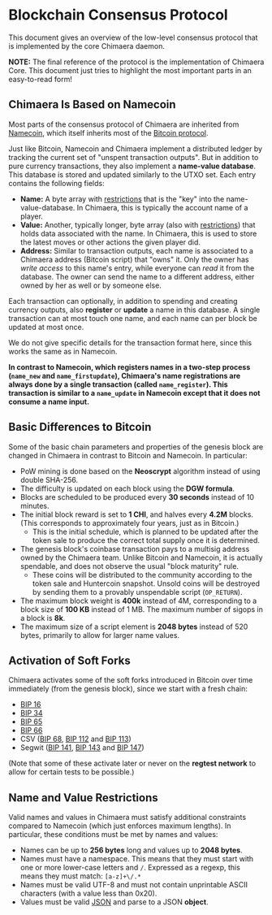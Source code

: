 # Blockchain Consensus Protocol

This document gives an overview of the low-level consensus protocol that is
implemented by the core Chimaera daemon.

**NOTE:**  The final reference of the protocol is the implementation of
Chimaera Core.  This document just tries to highlight the most important parts
in an easy-to-read form!

## Chimaera Is Based on Namecoin

Most parts of the consensus protocol of Chimaera are inherited from
[Namecoin](https://www.namecoin.org/), which itself inherits most of the
[Bitcoin protocol](https://bitcoin.org/).

Just like Bitcoin, Namecoin and Chimaera implement a distributed ledger by
tracking the current set of "unspent transaction outputs".  But in addition
to pure currency transactions, they also implement a **name-value database**.
This database is stored and updated similarly to the UTXO set.  Each entry
contains the following fields:

* **Name:**
  A byte array with [restrictions](#name-value-restrictions) that is the
  "key" into the name-value-database.  In Chimaera, this is typically the
  account name of a player.
* **Value:**
  Another, typically longer, byte array (also with
  [restrictions](#name-value-restrictions)) that holds data associated
  with the name.  In Chimaera, this is used to store the latest moves
  or other actions the given player did.
* **Address:**
  Similar to transaction outputs, each name is associated to a Chimaera address
  (Bitcoin script) that "owns" it.  Only the owner has *write access* to this
  name's entry, while everyone can *read* it from the database.  The owner
  can send the name to a different address, either owned by her as well
  or by someone else.

Each transaction can optionally, in addition to spending and creating currency
outputs, also **register** or **update** a name in this database.  A single
transaction can at most touch one name, and each name can per block be updated
at most once.

We do not give specific details for the transaction format here, since this
works the same as in Namecoin.

**In contrast to Namecoin, which registers names in a two-step process
(`name_new` and `name_firstupdate`), Chimaera's name registrations are always
done by a single transaction (called `name_register`).  This transaction is
similar to a `name_update` in Namecoin except that it does not consume a name
input.**

## Basic Differences to Bitcoin

Some of the basic chain parameters and properties of the genesis block
are changed in Chimaera in contrast to Bitcoin and Namecoin.  In particular:

* PoW mining is done based on the **Neoscrypt** algorithm instead of using
  double SHA-256.
* The difficulty is updated on each block using the **DGW formula**.
* Blocks are scheduled to be produced every **30 seconds** instead of
  10 minutes.
* The initial block reward is set to **1 CHI**, and halves every **4.2M**
  blocks.  (This corresponds to approximately four years, just as in Bitcoin.)
  * This is the initial schedule, which is planned to be updated after the
    token sale to produce the correct total supply once it is determined.
* The genesis block's coinbase transaction pays to a multisig address owned
  by the Chimaera team.  Unlike Bitcoin and Namecoin, it is actually spendable,
  and does not observe the usual "block maturity" rule.
  * These coins will be distributed to the community according to the token
    sale and Huntercoin snapshot.  Unsold coins will be destroyed by sending
    them to a provably unspendable script (`OP_RETURN`).
* The maximum block weight is **400k** instead of 4M, corresponding to a block
  size of **100 KB** instead of 1 MB.  The maximum number of sigops in a block
  is **8k**.
* The maximum size of a script element is **2048 bytes** instead of 520 bytes,
  primarily to allow for larger name values.

## Activation of Soft Forks

Chimaera activates some of the soft forks introduced in Bitcoin over time
immediately (from the genesis block), since we start with a fresh chain:

* [BIP 16](https://github.com/bitcoin/bips/blob/master/bip-0016.mediawiki)
* [BIP 34](https://github.com/bitcoin/bips/blob/master/bip-0034.mediawiki)
* [BIP 65](https://github.com/bitcoin/bips/blob/master/bip-0065.mediawiki)
* [BIP 66](https://github.com/bitcoin/bips/blob/master/bip-0066.mediawiki)
* CSV ([BIP 68](https://github.com/bitcoin/bips/blob/master/bip-0068.mediawiki),
  [BIP 112](https://github.com/bitcoin/bips/blob/master/bip-0112.mediawiki) and
  [BIP 113](https://github.com/bitcoin/bips/blob/master/bip-0113.mediawiki))
* Segwit ([BIP
  141](https://github.com/bitcoin/bips/blob/master/bip-0141.mediawiki),
  [BIP 143](https://github.com/bitcoin/bips/blob/master/bip-0143.mediawiki) and
  [BIP 147](https://github.com/bitcoin/bips/blob/master/bip-0147.mediawiki))

(Note that some of these activate later or never on the **regtest network**
to allow for certain tests to be possible.)

## Name and Value Restrictions <a name="name-value-restrictions"></a>

Valid names and values in Chimaera must satisfy additional constraints
compared to Namecoin (which just enforces maximum lengths).  In particular,
these conditions must be met by names and values:

* Names can be up to **256 bytes** long and values up to **2048 bytes**.
* Names must have a namespace.  This means that they must start with
  one or more lower-case letters and `/`.  Expressed as a regexp, this
  means they must match: `[a-z]+\/.*`
* Names must be valid UTF-8 and must not contain unprintable ASCII characters
  (with a value less than 0x20).
* Values must be valid [JSON](https://json.org/) and parse to a JSON **object**.
